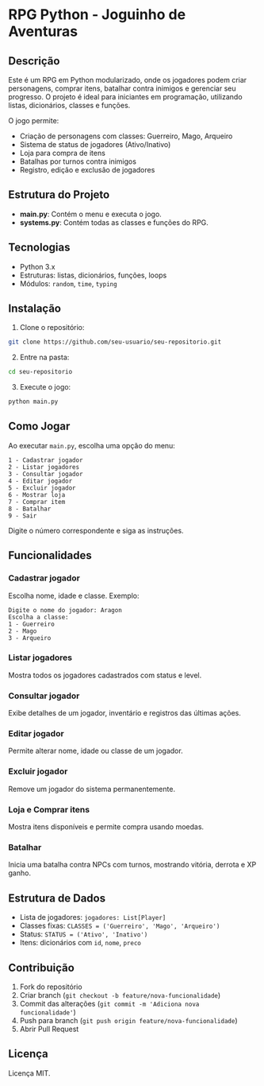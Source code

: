 # RPG Python - Joguinho de Aventuras

## Descrição

Este é um RPG em Python modularizado, onde os jogadores podem criar personagens, comprar itens, batalhar contra inimigos e gerenciar seu progresso. O projeto é ideal para iniciantes em programação, utilizando listas, dicionários, classes e funções.

O jogo permite:

* Criação de personagens com classes: Guerreiro, Mago, Arqueiro
* Sistema de status de jogadores (Ativo/Inativo)
* Loja para compra de itens
* Batalhas por turnos contra inimigos
* Registro, edição e exclusão de jogadores

## Estrutura do Projeto

* **main.py**: Contém o menu e executa o jogo.
* **systems.py**: Contém todas as classes e funções do RPG.

## Tecnologias

* Python 3.x
* Estruturas: listas, dicionários, funções, loops
* Módulos: `random`, `time`, `typing`

## Instalação

1. Clone o repositório:

```bash
git clone https://github.com/seu-usuario/seu-repositorio.git
```

2. Entre na pasta:

```bash
cd seu-repositorio
```

3. Execute o jogo:

```bash
python main.py
```

## Como Jogar

Ao executar `main.py`, escolha uma opção do menu:

```
1 - Cadastrar jogador
2 - Listar jogadores
3 - Consultar jogador
4 - Editar jogador
5 - Excluir jogador
6 - Mostrar loja
7 - Comprar item
8 - Batalhar
9 - Sair
```

Digite o número correspondente e siga as instruções.

## Funcionalidades

### Cadastrar jogador

Escolha nome, idade e classe. Exemplo:

```text
Digite o nome do jogador: Aragon
Escolha a classe:
1 - Guerreiro
2 - Mago
3 - Arqueiro
```

### Listar jogadores

Mostra todos os jogadores cadastrados com status e level.

### Consultar jogador

Exibe detalhes de um jogador, inventário e registros das últimas ações.

### Editar jogador

Permite alterar nome, idade ou classe de um jogador.

### Excluir jogador

Remove um jogador do sistema permanentemente.

### Loja e Comprar itens

Mostra itens disponíveis e permite compra usando moedas.

### Batalhar

Inicia uma batalha contra NPCs com turnos, mostrando vitória, derrota e XP ganho.

## Estrutura de Dados

* Lista de jogadores: `jogadores: List[Player]`
* Classes fixas: `CLASSES = ('Guerreiro', 'Mago', 'Arqueiro')`
* Status: `STATUS = ('Ativo', 'Inativo')`
* Itens: dicionários com `id`, `nome`, `preco`

## Contribuição

1. Fork do repositório
2. Criar branch (`git checkout -b feature/nova-funcionalidade`)
3. Commit das alterações (`git commit -m 'Adiciona nova funcionalidade'`)
4. Push para branch (`git push origin feature/nova-funcionalidade`)
5. Abrir Pull Request

## Licença

Licença MIT.
